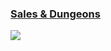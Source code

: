 ### [Sales & Dungeons](https://github.com/BigJk/snd)

![](https://img.shields.io/github/license/BigJk/snd)